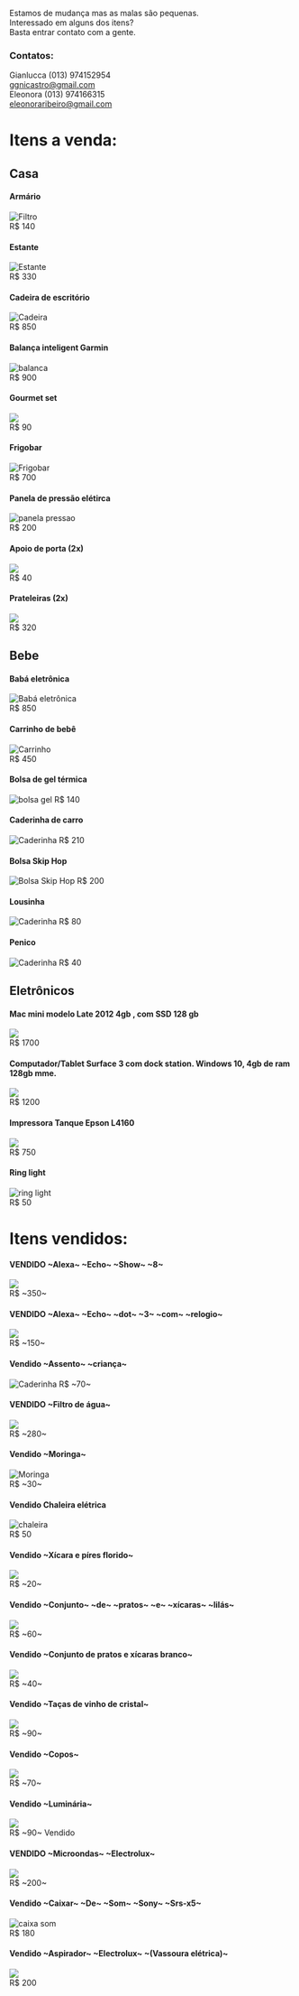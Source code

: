 Estamos de mudança mas as malas são pequenas.  
Interessado em alguns dos itens?  
Basta entrar contato com a gente.  
### Contatos:
Gianlucca (013) 974152954  
ggnicastro@gmail.com  
Eleonora  (013) 974166315  
eleonoraribeiro@gmail.com  

# Itens a venda:

## Casa

#### Armário
![Filtro](./armario.jpeg)  
R$ 140  

#### Estante
![Estante](./Estante.jpeg)  
R$ 330  

#### Cadeira de escritório
![Cadeira](./Cadeira.jpeg)  
R$ 850  

#### Balança inteligent Garmin
![balanca](./Balanca_inteligente.jpeg)  
R$ 900  


#### Gourmet set
![](./Tacas_vinho_2.jpeg)  
R$ 90  

#### Frigobar
![Frigobar](./FrigoBar.jpeg)  
R$ 700  


#### Panela de pressão elétirca
![panela pressao](./panela_pressao.jpg)  
R$ 200    


#### Apoio de porta (2x)
![](./Apoio_porta.JPG)  
R$ 40    

#### Prateleiras (2x)
![](./Prateleiras.JPG)  
R$ 320    

## Bebe

#### Babá eletrônica
![Babá eletrônica](./BABA.jpg)  
R$ 850  

#### Carrinho de bebê
![Carrinho](./Carrinho.jpeg)  
R$ 450  

#### Bolsa de gel térmica
![bolsa gel](./bolsa_gel_termica.jpeg)
R$ 140

#### Caderinha de carro
![Caderinha](./Cadeirinha_bebe.jpeg)
R$ 210

#### Bolsa Skip Hop
![Bolsa Skip Hop](./Bolsa_bebe.jpg)
R$ 200

#### Lousinha
![Caderinha](./Lousa.JPG)
R$ 80

#### Penico
![Caderinha](./Pinico.JPG)
R$ 40


## Eletrônicos

####  Mac mini modelo Late 2012 4gb , com SSD 128 gb
![](./macmini.jpeg)  
R$ 1700  

####  Computador/Tablet Surface 3 com dock station. Windows 10, 4gb de ram 128gb mme.
![](./surface-3.jpg)  
R$ 1200  

####  Impressora Tanque Epson L4160
![](./impressora.jpeg)  
R$ 750  



#### Ring light
![ring light](./ring_light.jpeg)  
R$ 50


# Itens vendidos:

####  VENDIDO ~Alexa~ ~Echo~ ~Show~ ~8~
![](./echo_show8.jpg)  
R$ ~350~

####  VENDIDO ~Alexa~ ~Echo~ ~dot~ ~3~ ~com~ ~relogio~
![](./echo_dot3.jpg)  
R$ ~150~    


#### Vendido ~Assento~ ~criança~
![Caderinha](./assento.JPG)
R$ ~70~

#### VENDIDO ~Filtro de água~
![](./Filtro.jpeg)  
R$ ~280~    

#### Vendido ~Moringa~
![Moringa](./Moringa.jpeg)  
R$ ~30~  

#### Vendido Chaleira elétrica  
![chaleira](./Chaleira.jpeg)  
R$ 50  


#### Vendido ~Xícara e píres florido~
![](./Louca.jpeg)  
R$ ~20~  

#### Vendido ~Conjunto~ ~de~ ~pratos~ ~e~ ~xícaras~ ~lilás~  
![](./Louca_3.jpeg)  
R$ ~60~  

#### Vendido ~Conjunto de pratos e xícaras branco~  
![](./Louca_2.jpeg)  
R$ ~40~  

#### Vendido ~Taças de vinho de cristal~
![](./Tacas_vinho.jpeg)  
R$ ~90~  

#### Vendido ~Copos~
![](./Copos.JPG)  
R$ ~70~  

#### Vendido ~Luminária~  
![](./Luminaria.jpeg)  
R$ ~90~ Vendido  

#### VENDIDO ~Microondas~  ~Electrolux~
![](./microondas.webp)  
R$ ~200~  

#### Vendido  ~Caixar~ ~De~ ~Som~ ~Sony~ ~Srs-x5~  
![caixa som](./caixa_som.jpeg)  
R$ 180

####  Vendido ~Aspirador~ ~Electrolux~ ~(Vassoura elétrica)~
![](./Vassoura_eletrica.jpeg)  
R$ 200    

